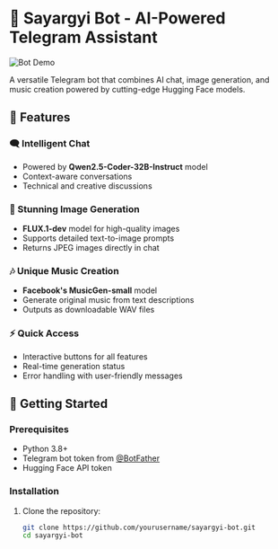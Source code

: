 # 🤖 Sayargyi Bot - AI-Powered Telegram Assistant

![Bot Demo](https://via.placeholder.com/800x400?text=Sayargyi+Bot+Demo) <!-- Replace with actual demo image -->

A versatile Telegram bot that combines AI chat, image generation, and music creation powered by cutting-edge Hugging Face models.

## 🌟 Features

### 🗨️ Intelligent Chat
- Powered by **Qwen2.5-Coder-32B-Instruct** model
- Context-aware conversations
- Technical and creative discussions

### 🎨 Stunning Image Generation
- **FLUX.1-dev** model for high-quality images
- Supports detailed text-to-image prompts
- Returns JPEG images directly in chat

### 🎶 Unique Music Creation
- **Facebook's MusicGen-small** model
- Generate original music from text descriptions
- Outputs as downloadable WAV files

### ⚡ Quick Access
- Interactive buttons for all features
- Real-time generation status
- Error handling with user-friendly messages

## 🚀 Getting Started

### Prerequisites
- Python 3.8+
- Telegram bot token from [@BotFather](https://t.me/BotFather)
- Hugging Face API token

### Installation
1. Clone the repository:
   ```bash
   git clone https://github.com/yourusername/sayargyi-bot.git
   cd sayargyi-bot
